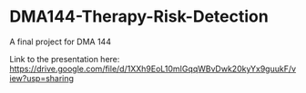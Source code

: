 # DMA144-Therapy-Risk-Detection
A final project for DMA 144

Link to the presentation here:
https://drive.google.com/file/d/1XXh9EoL10mIGqqWBvDwk20kyYx9guukF/view?usp=sharing
